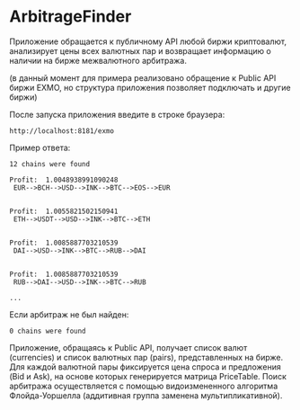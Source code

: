 # ArbitrageFinder

Приложение обращается к публичному API любой биржи криптовалют, 
анализирует цены всех валютных пар и возвращает информацию о наличии 
на бирже межвалютного арбитража.

(в данный момент для примера реализовано обращение к Public API биржи 
EXMO, но структура приложения позволяет подключать и другие биржи)

После запуска приложения введите в строке браузера:

    http://localhost:8181/exmo
    
Пример ответа:

    12 chains were found
     
    Profit:  1.0048938991090248
     EUR-->BCH-->USD-->INK-->BTC-->EOS-->EUR
     

    Profit:  1.0055821502150941
     ETH-->USDT-->USD-->INK-->BTC-->ETH
     

    Profit:  1.0085887703210539
     DAI-->USD-->INK-->BTC-->RUB-->DAI
     

    Profit:  1.0085887703210539
     RUB-->DAI-->USD-->INK-->BTC-->RUB
     
    ...

Если арбитраж не был найден:

    0 chains were found

Приложение, обращаясь к Public API, получает список валют (currencies) 
и список валютных пар (pairs), представленных на бирже. Для каждой 
валютной пары фиксируется цена спроса и предложения (Bid и Ask), на 
основе которых генерируется  матрица PriceTable. Поиск арбитража 
осуществляется с помощью видоизмененного алгоритма Флойда-Уоршелла 
(аддитивная группа заменена мультипликативной).
